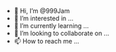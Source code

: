 - 👋 Hi, I’m @999Jam
- 👀 I’m interested in ...
- 🌱 I’m currently learning ...
- 💞️ I’m looking to collaborate on ...
- 📫 How to reach me ...

<!---
999Jam/999Jam is a ✨ special ✨ repository because its `README.md` (this file) appears on your GitHub profile.
You can click the Preview link to take a look at your changes.
--->
